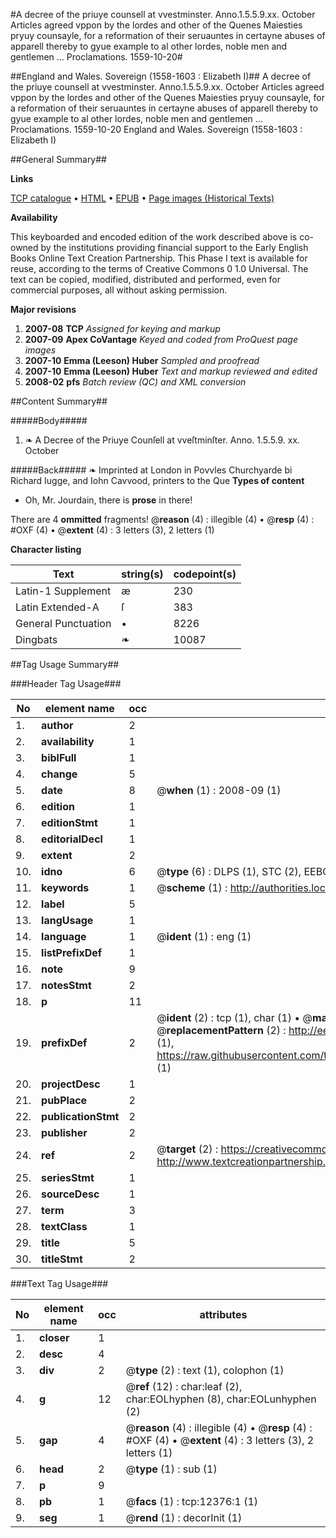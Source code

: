 #A decree of the priuye counsell at vvestminster. Anno.1.5.5.9.xx. October Articles agreed vppon by the lordes and other of the Quenes Maiesties pryuy counsayle, for a reformation of their seruauntes in certayne abuses of apparell thereby to gyue example to al other lordes, noble men and gentlemen ... Proclamations. 1559-10-20#

##England and Wales. Sovereign (1558-1603 : Elizabeth I)##
A decree of the priuye counsell at vvestminster. Anno.1.5.5.9.xx. October Articles agreed vppon by the lordes and other of the Quenes Maiesties pryuy counsayle, for a reformation of their seruauntes in certayne abuses of apparell thereby to gyue example to al other lordes, noble men and gentlemen ...
Proclamations. 1559-10-20
England and Wales. Sovereign (1558-1603 : Elizabeth I)

##General Summary##

**Links**

[TCP catalogue](http://www.ota.ox.ac.uk/tcp/)  • 
[HTML](http://tei.it.ox.ac.uk/tcp/Texts-HTML/free/A21/A21600.html)  • 
[EPUB](http://tei.it.ox.ac.uk/tcp/Texts-EPUB/free/A21/A21600.epub) • 
[Page images (Historical Texts)](https://data.historicaltexts.jisc.ac.uk/view?pubId=eebo-99847343e&pageId=eebo-99847343e-12376-1)

**Availability**

This keyboarded and encoded edition of the
	       work described above is co-owned by the institutions
	       providing financial support to the Early English Books
	       Online Text Creation Partnership. This Phase I text is
	       available for reuse, according to the terms of Creative
	       Commons 0 1.0 Universal. The text can be copied,
	       modified, distributed and performed, even for
	       commercial purposes, all without asking permission.

**Major revisions**

1. __2007-08__ __TCP__ *Assigned for keying and markup*
1. __2007-09__ __Apex CoVantage__ *Keyed and coded from ProQuest page images*
1. __2007-10__ __Emma (Leeson) Huber__ *Sampled and proofread*
1. __2007-10__ __Emma (Leeson) Huber__ *Text and markup reviewed and edited*
1. __2008-02__ __pfs__ *Batch review (QC) and XML conversion*

##Content Summary##

#####Body#####

1. ❧ A Decree of the Priuye Counſell at vveſtminſter. Anno. 1.5.5.9. xx. October

#####Back#####
❧ Imprinted at London in Povvles Churchyarde bi Richard Iugge, and Iohn Cavvood, printers to the Que
**Types of content**

  * Oh, Mr. Jourdain, there is **prose** in there!

There are 4 **ommitted** fragments! 
 @__reason__ (4) : illegible (4)  •  @__resp__ (4) : #OXF (4)  •  @__extent__ (4) : 3 letters (3), 2 letters (1)

**Character listing**


|Text|string(s)|codepoint(s)|
|---|---|---|
|Latin-1 Supplement|æ|230|
|Latin Extended-A|ſ|383|
|General Punctuation|•|8226|
|Dingbats|❧|10087|

##Tag Usage Summary##

###Header Tag Usage###

|No|element name|occ|attributes|
|---|---|---|---|
|1.|__author__|2||
|2.|__availability__|1||
|3.|__biblFull__|1||
|4.|__change__|5||
|5.|__date__|8| @__when__ (1) : 2008-09 (1)|
|6.|__edition__|1||
|7.|__editionStmt__|1||
|8.|__editorialDecl__|1||
|9.|__extent__|2||
|10.|__idno__|6| @__type__ (6) : DLPS (1), STC (2), EEBO-CITATION (1), PROQUEST (1), VID (1)|
|11.|__keywords__|1| @__scheme__ (1) : http://authorities.loc.gov/ (1)|
|12.|__label__|5||
|13.|__langUsage__|1||
|14.|__language__|1| @__ident__ (1) : eng (1)|
|15.|__listPrefixDef__|1||
|16.|__note__|9||
|17.|__notesStmt__|2||
|18.|__p__|11||
|19.|__prefixDef__|2| @__ident__ (2) : tcp (1), char (1)  •  @__matchPattern__ (2) : ([0-9\-]+):([0-9IVX]+) (1), (.+) (1)  •  @__replacementPattern__ (2) : http://eebo.chadwyck.com/downloadtiff?vid=$1&page=$2 (1), https://raw.githubusercontent.com/textcreationpartnership/Texts/master/tcpchars.xml#$1 (1)|
|20.|__projectDesc__|1||
|21.|__pubPlace__|2||
|22.|__publicationStmt__|2||
|23.|__publisher__|2||
|24.|__ref__|2| @__target__ (2) : https://creativecommons.org/publicdomain/zero/1.0/ (1), http://www.textcreationpartnership.org/docs/. (1)|
|25.|__seriesStmt__|1||
|26.|__sourceDesc__|1||
|27.|__term__|3||
|28.|__textClass__|1||
|29.|__title__|5||
|30.|__titleStmt__|2||


###Text Tag Usage###

|No|element name|occ|attributes|
|---|---|---|---|
|1.|__closer__|1||
|2.|__desc__|4||
|3.|__div__|2| @__type__ (2) : text (1), colophon (1)|
|4.|__g__|12| @__ref__ (12) : char:leaf (2), char:EOLhyphen (8), char:EOLunhyphen (2)|
|5.|__gap__|4| @__reason__ (4) : illegible (4)  •  @__resp__ (4) : #OXF (4)  •  @__extent__ (4) : 3 letters (3), 2 letters (1)|
|6.|__head__|2| @__type__ (1) : sub (1)|
|7.|__p__|9||
|8.|__pb__|1| @__facs__ (1) : tcp:12376:1 (1)|
|9.|__seg__|1| @__rend__ (1) : decorInit (1)|
